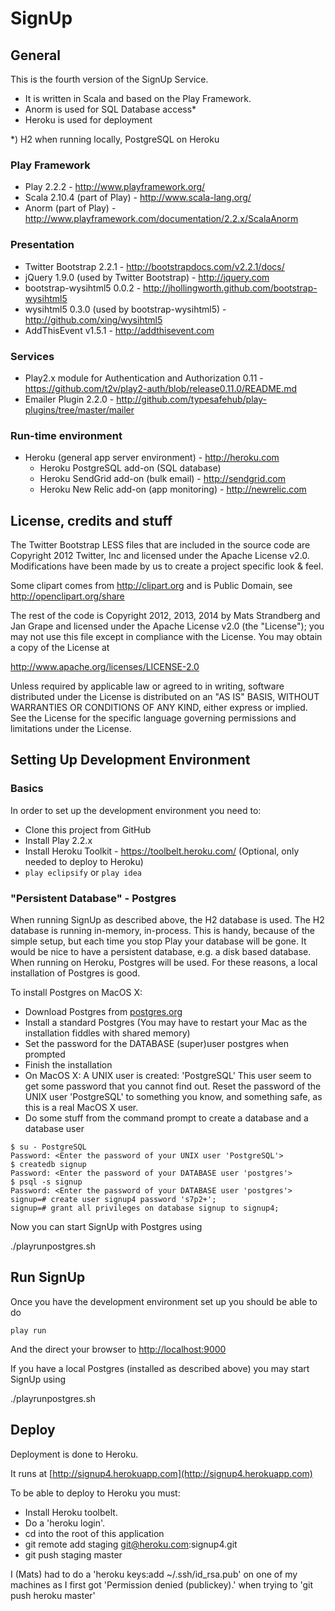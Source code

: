 SignUp
======

General
-------

This is the fourth version of the SignUp Service.

- It is written in Scala and based on the Play Framework.
- Anorm is used for SQL Database access*
- Heroku is used for deployment

*) H2 when running locally, PostgreSQL on Heroku


### Play Framework ###

- Play 2.2.2 - http://www.playframework.org/
- Scala 2.10.4 (part of Play) - http://www.scala-lang.org/
- Anorm (part of Play) - http://www.playframework.com/documentation/2.2.x/ScalaAnorm

### Presentation ###

- Twitter Bootstrap 2.2.1 - http://bootstrapdocs.com/v2.2.1/docs/
- jQuery 1.9.0 (used by Twitter Bootstrap) - http://jquery.com
- bootstrap-wysihtml5 0.0.2 - http://jhollingworth.github.com/bootstrap-wysihtml5
- wysihtml5 0.3.0 (used by bootstrap-wysihtml5) - http://github.com/xing/wysihtml5
- AddThisEvent v1.5.1 - http://addthisevent.com

### Services ###
- Play2.x module for Authentication and Authorization 0.11 - https://github.com/t2v/play2-auth/blob/release0.11.0/README.md
- Emailer Plugin 2.2.0 - http://github.com/typesafehub/play-plugins/tree/master/mailer


### Run-time environment ###
- Heroku (general app server environment) - http://heroku.com
    * Heroku PostgreSQL add-on (SQL database)
    * Heroku SendGrid add-on (bulk email) - http://sendgrid.com
    * Heroku New Relic add-on (app monitoring) - http://newrelic.com


License, credits and stuff
--------------------------

The Twitter Bootstrap LESS files that are included in the source code
are Copyright 2012 Twitter, Inc and licensed under the Apache
License v2.0.
Modifications have been made by us to create a project specific look & feel.

Some clipart comes from http://clipart.org and is Public Domain, see http://openclipart.org/share 

The rest of the code is Copyright 2012, 2013, 2014 by Mats Strandberg and Jan Grape and
licensed under the Apache License v2.0 (the "License");
you may not use this file except in compliance with the License.
You may obtain a copy of the License at

http://www.apache.org/licenses/LICENSE-2.0

Unless required by applicable law or agreed to in writing, software
distributed under the License is distributed on an "AS IS" BASIS,
WITHOUT WARRANTIES OR CONDITIONS OF ANY KIND, either express or implied.
See the License for the specific language governing permissions and
limitations under the License.


Setting Up Development Environment
----------------------------------

### Basics ###

In order to set up the development environment you need to:

- Clone this project from GitHub
- Install Play 2.2.x
- Install Heroku Toolkit - https://toolbelt.heroku.com/ (Optional, only needed to deploy to Heroku)
- ```play eclipsify``` or ```play idea```

### "Persistent Database" - Postgres ###

When running SignUp as described above, the H2 database is used.
The H2 database is running in-memory, in-process. This is handy,
because of the simple setup, but each time you stop Play your database
will be gone. It would be nice to have a persistent database,
e.g. a disk based database. When running on Heroku, Postgres will be used.
For these reasons, a local installation of Postgres is good.

To install Postgres on MacOS X:

- Download Postgres from [postgres.org](http://www.postgresql.org/)
- Install a standard Postgres (You may have to restart your Mac as the installation fiddles with shared memory)
- Set the password for the DATABASE (super)user postgres when prompted
- Finish the installation
- On MacOS X: A UNIX user is created: 'PostgreSQL'
  This user seem to get some password that you cannot find out.
  Reset the password of the UNIX user 'PostgreSQL' to something you know, and something safe, as this is a real MacOS X user.
- Do some stuff from the command prompt to create a database and a database user

```
$ su - PostgreSQL
Password: <Enter the password of your UNIX user 'PostgreSQL'>
$ createdb signup
Password: <Enter the password of your DATABASE user 'postgres'>
$ psql -s signup
Password: <Enter the password of your DATABASE user 'postgres'>
signup=# create user signup4 password 's7p2+';
signup=# grant all privileges on database signup to signup4;
```

Now you can start SignUp with Postgres using

./playrunpostgres.sh

Run SignUp
----------

Once you have the development environment set up you should be able to do

```play run```

And the direct your browser to
[http://localhost:9000](http://localhost:9000)

If you have a local Postgres (installed as described above) you may start SignUp using

./playrunpostgres.sh

Deploy
------

Deployment is done to Heroku.

It runs at [http://signup4.herokuapp.com](http://signup4.herokuapp.com)

To be able to deploy to Heroku you must:

- Install Heroku toolbelt.
- Do a 'heroku login'.
- cd into the root of this application
- git remote add staging git@heroku.com:signup4.git
- git push staging master

I (Mats) had to do a 'heroku keys:add ~/.ssh/id_rsa.pub' on one of my
machines as I first got 'Permission denied (publickey).' when trying
to 'git push heroku master'


